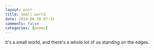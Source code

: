 ```yaml
---
layout: post
title: small world
date: 2010-08-30 07:31
comments: false
categories: [poems]
---
```


it's a small world,
and there's a whole lot of us standing on the edges.
